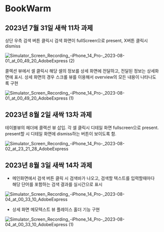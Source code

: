 # BookWarm
## 2023년 7월 31일 새싹 11차 과제<br>

상단 우측 검색 버튼 클릭시 검색 화면이 fullScreen으로 present, X버튼 클릭시 dismiss 

![Simulator_Screen_Recording_-_iPhone_14_Pro_-_2023-08-01_at_00_49_20_AdobeExpress (2)](https://github.com/Kim-Junhwan/BookWarm/assets/58679737/a22f6dde-0d5e-4850-ab43-76678d83cc1d)
<br>

콜렉션 뷰에서 셀 클릭시 해당 셀의 정보를 상세 화면에 전달하고, 전달된 정보는 상세화면에 표시. 상세 화면의 경우 스크롤 뷰를 이용해서 overview의 모든 내용이 나타나도록 구현

![Simulator_Screen_Recording_-_iPhone_14_Pro_-_2023-08-01_at_00_49_20_AdobeExpress (1)](https://github.com/Kim-Junhwan/BookWarm/assets/58679737/5a41e72b-8b90-479d-a200-424c4905fb6c)

## 2023년 8월 2일 새싹 13차 과제 

테이블뷰의 헤더에 콜렉션 뷰 삽입. 각 셀 클릭시 디테일 화면 fullscreen으로 present. present할 시 디테일 화면에 dismiss하는 버튼이 보이도록 함.

![Simulator_Screen_Recording_-_iPhone_14_Pro_-_2023-08-02_at_23_21_28_AdobeExpress](https://github.com/Kim-Junhwan/BookWarm/assets/58679737/55bdcdf4-6b5e-4fcc-bd47-cb316c115444)

## 2023년 8월 3일 새싹 14차 과제

- 메인화면에서 검색 버튼 클릭 시 검색바가 나오고, 검색할 텍스트를 입력할때마다 해당 단어를 포함하는 검색 결과를 실시간으로 표시

![Simulator_Screen_Recording_-_iPhone_14_Pro_-_2023-08-04_at_00_33_10_AdobeExpress](https://github.com/Kim-Junhwan/BookWarm/assets/58679737/9a02bb26-f26b-4396-858e-6448aca5734e)

- 상세 화면 메모텍스트 뷰 플레이스 홀더 기능 구현
  
![Simulator_Screen_Recording_-_iPhone_14_Pro_-_2023-08-04_at_00_33_10_AdobeExpress (1)](https://github.com/Kim-Junhwan/BookWarm/assets/58679737/ed9ea832-cef9-4c5d-80d1-faebe8d266b5)
